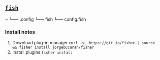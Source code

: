 ## [`fish`](https://fishshell.com/)
~
└── .config
    └── fish
        └── config.fish

### Install notes
1.  Download plug-in manager
    `curl -sL https://git.io/fisher | source && fisher install jorgebucaran/fisher`
1.  Install plugins
    `fisher install`
